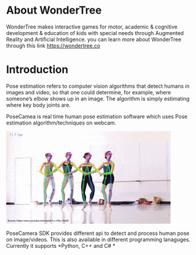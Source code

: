 # About WonderTree

WonderTree makes interactive games for motor, academic & cognitive development & education of kids with special needs through Augmented Reality and Artificial Intelligence. you can learn more about WonderTree through this link https://wondertree.co

# Introduction

Pose estimation refers to computer vision algorithms that detect humans in images and video, so that one could determine, for example, where someone’s elbow shows up in an image. The algorithm is simply estimating where key body joints are.

PoseCamea is real time human pose estimation software which uses Pose estimation algorithm/techniques on webcam.

![logo](_media/body-tracking.gif)

PoseCamera SDK provides different api to detect and process human pose on image/videos. This is also available in different programming lanaguges. Currently it supports *Python, C++ and C# *
